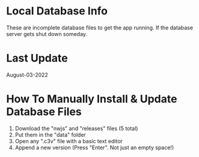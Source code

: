 # Local Database Info
These are incomplete database files to get the app running. If the database server gets shut down someday.

# Last Update
August-03-2022

# How To Manually Install & Update Database Files
1. Download the "nwjs" and "releases" files (5 total)
2. Put them in the "data" folder
3. Open any ".c3v" file with a basic text editor
4. Append a new version (Press "Enter". Not just an empty space!)
